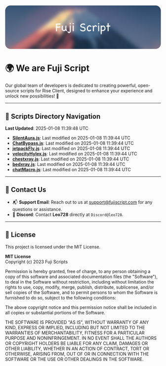 ![Banner](.github/b.webp)

# 🌍 **We are Fuji Script**

Our global team of developers is dedicated to creating powerful, open-source scripts for Rise Client, designed to enhance your experience and unlock new possibilities! 🌟

---
<!-- SCRIPTS_NAVIGATION_START -->
## 📂 **Scripts Directory Navigation**

**Last Updated**: 2025-01-08 11:39:48 UTC

- **[SilentAura.js](scripts/SilentAura.js)**: Last modified on 2025-01-08 11:39:44 UTC
- **[ChatBypass.js](scripts/ChatBypass.js)**: Last modified on 2025-01-08 11:39:44 UTC
- **[jetpackFly.js](scripts/jetpackFly.js)**: Last modified on 2025-01-08 11:39:44 UTC
- **[velocityHylex.js](scripts/velocityHylex.js)**: Last modified on 2025-01-08 11:39:44 UTC
- **[chestxray.js](scripts/chestxray.js)**: Last modified on 2025-01-08 11:39:44 UTC
- **[bedxray.js](scripts/bedxray.js)**: Last modified on 2025-01-08 11:39:44 UTC
- **[chatMacro.js](scripts/chatMacro.js)**: Last modified on 2025-01-08 11:39:44 UTC

<!-- SCRIPTS_NAVIGATION_END -->

---

## 💬 **Contact Us**  
- 📬 **Support Email**: Reach out to us at [support@fujiscript.com](mailto:support@fujiscript.com) for any questions or assistance.  
- 💬 **Discord**: Contact **Leo728** directly at `Discord@leo728`.

---

## 📜 **License**

This project is licensed under the MIT License.  

**MIT License**  
Copyright (c) 2023 Fuji Scripts  

Permission is hereby granted, free of charge, to any person obtaining a copy of this software and associated documentation files (the "Software"), to deal in the Software without restriction, including without limitation the rights to use, copy, modify, merge, publish, distribute, sublicense, and/or sell copies of the Software, and to permit persons to whom the Software is furnished to do so, subject to the following conditions:  

The above copyright notice and this permission notice shall be included in all copies or substantial portions of the Software.  

THE SOFTWARE IS PROVIDED "AS IS", WITHOUT WARRANTY OF ANY KIND, EXPRESS OR IMPLIED, INCLUDING BUT NOT LIMITED TO THE WARRANTIES OF MERCHANTABILITY, FITNESS FOR A PARTICULAR PURPOSE AND NONINFRINGEMENT. IN NO EVENT SHALL THE AUTHORS OR COPYRIGHT HOLDERS BE LIABLE FOR ANY CLAIM, DAMAGES OR OTHER LIABILITY, WHETHER IN AN ACTION OF CONTRACT, TORT OR OTHERWISE, ARISING FROM, OUT OF OR IN CONNECTION WITH THE SOFTWARE OR THE USE OR OTHER DEALINGS IN THE SOFTWARE.  
